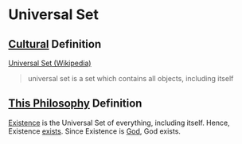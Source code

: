 # Universal Set

## [Cultural](./culture.md) Definition

<a href="http://en.wikipedia.org/wiki/Universal_set" target="_blank">Universal Set (Wikipedia)</a>

> universal set is a set which contains all objects, including itself

## [This Philosophy](./this-philosophy.md) Definition

[Existence](./existence.md) is the Universal Set of everything, including itself. Hence, Existence [exists](./exists). Since Existence is [God](./god.md), God exists.
